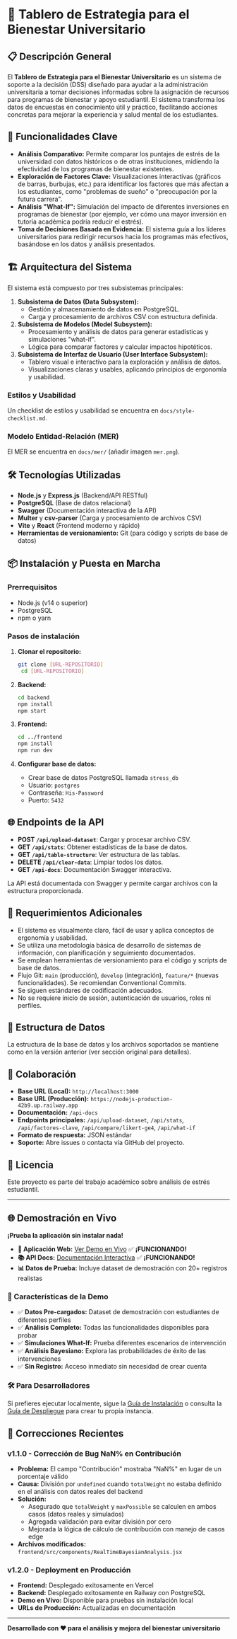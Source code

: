 # 🎯 Tablero de Estrategia para el Bienestar Universitario

## 📋 Descripción General

El **Tablero de Estrategia para el Bienestar Universitario** es un sistema de soporte a la decisión (DSS) diseñado para ayudar a la administración universitaria a tomar decisiones informadas sobre la asignación de recursos para programas de bienestar y apoyo estudiantil. El sistema transforma los datos de encuestas en conocimiento útil y práctico, facilitando acciones concretas para mejorar la experiencia y salud mental de los estudiantes.

## 🚀 Funcionalidades Clave

- **Análisis Comparativo:** Permite comparar los puntajes de estrés de la universidad con datos históricos o de otras instituciones, midiendo la efectividad de los programas de bienestar existentes.
- **Exploración de Factores Clave:** Visualizaciones interactivas (gráficos de barras, burbujas, etc.) para identificar los factores que más afectan a los estudiantes, como "problemas de sueño" o "preocupación por la futura carrera".
- **Análisis "What-If":** Simulación del impacto de diferentes inversiones en programas de bienestar (por ejemplo, ver cómo una mayor inversión en tutoría académica podría reducir el estrés).
- **Toma de Decisiones Basada en Evidencia:** El sistema guía a los líderes universitarios para redirigir recursos hacia los programas más efectivos, basándose en los datos y análisis presentados.

## 🏗️ Arquitectura del Sistema

El sistema está compuesto por tres subsistemas principales:

1. **Subsistema de Datos (Data Subsystem):**  
   - Gestión y almacenamiento de datos en PostgreSQL.
   - Carga y procesamiento de archivos CSV con estructura definida.
2. **Subsistema de Modelos (Model Subsystem):**  
   - Procesamiento y análisis de datos para generar estadísticas y simulaciones "what-if".
   - Lógica para comparar factores y calcular impactos hipotéticos.
3. **Subsistema de Interfaz de Usuario (User Interface Subsystem):**  
   - Tablero visual e interactivo para la exploración y análisis de datos.
   - Visualizaciones claras y usables, aplicando principios de ergonomía y usabilidad.

### Estilos y Usabilidad
Un checklist de estilos y usabilidad se encuentra en `docs/style-checklist.md`.

### Modelo Entidad-Relación (MER)
El MER se encuentra en `docs/mer/` (añadir imagen `mer.png`).

## 🛠️ Tecnologías Utilizadas

- **Node.js** y **Express.js** (Backend/API RESTful)
- **PostgreSQL** (Base de datos relacional)
- **Swagger** (Documentación interactiva de la API)
- **Multer** y **csv-parser** (Carga y procesamiento de archivos CSV)
- **Vite** y **React** (Frontend moderno y rápido)
- **Herramientas de versionamiento:** Git (para código y scripts de base de datos)

## 📦 Instalación y Puesta en Marcha

### Prerrequisitos

- Node.js (v14 o superior)
- PostgreSQL
- npm o yarn

### Pasos de instalación

1. **Clonar el repositorio:**
   ```bash
   git clone [URL-REPOSITORIO]
    cd [URL-REPOSITORIO]

   ```

2. **Backend:**
   ```bash
   cd backend
   npm install
   npm start
   ```

3. **Frontend:**
   ```bash
   cd ../frontend
   npm install
   npm run dev
   ```

4. **Configurar base de datos:**
   - Crear base de datos PostgreSQL llamada `stress_db`
   - Usuario: `postgres`
   - Contraseña: `His-Password`
   - Puerto: `5432`

## 🌐 Endpoints de la API

- **POST `/api/upload-dataset`**: Cargar y procesar archivo CSV.
- **GET `/api/stats`**: Obtener estadísticas de la base de datos.
- **GET `/api/table-structure`**: Ver estructura de las tablas.
- **DELETE `/api/clear-data`**: Limpiar todos los datos.
- **GET `/api-docs`**: Documentación Swagger interactiva.

La API está documentada con Swagger y permite cargar archivos con la estructura proporcionada.

## 🧩 Requerimientos Adicionales

- El sistema es visualmente claro, fácil de usar y aplica conceptos de ergonomía y usabilidad.
- Se utiliza una metodología básica de desarrollo de sistemas de información, con planificación y seguimiento documentados.
- Se emplean herramientas de versionamiento para el código y scripts de base de datos.
- Flujo Git: `main` (producción), `develop` (integración), `feature/*` (nuevas funcionalidades). Se recomiendan Conventional Commits.
- Se siguen estándares de codificación adecuados.
- No se requiere inicio de sesión, autenticación de usuarios, roles ni perfiles.

## 📁 Estructura de Datos

La estructura de la base de datos y los archivos soportados se mantiene como en la versión anterior (ver sección original para detalles).

## 🤝 Colaboración

- **Base URL (Local):** `http://localhost:3000`
- **Base URL (Producción):** `https://nodejs-production-42b9.up.railway.app`
- **Documentación:** `/api-docs`
- **Endpoints principales:** `/api/upload-dataset`, `/api/stats`, `/api/factores-clave`, `/api/compare/likert-ge4`, `/api/what-if`
- **Formato de respuesta:** JSON estándar
- **Soporte:** Abre issues o contacta vía GitHub del proyecto.

## 📄 Licencia

Este proyecto es parte del trabajo académico sobre análisis de estrés estudiantil.

---

## 🌐 Demostración en Vivo

**¡Prueba la aplicación sin instalar nada!**

- **🚀 Aplicación Web:** [Ver Demo en Vivo](https://tablero-bienestar.vercel.app) ✅ **¡FUNCIONANDO!**
- **📚 API Docs:** [Documentación Interactiva](https://nodejs-production-42b9.up.railway.app/api-docs) ✅ **¡FUNCIONANDO!**
- **📊 Datos de Prueba:** Incluye dataset de demostración con 20+ registros realistas

### 🎯 Características de la Demo
- ✅ **Datos Pre-cargados:** Dataset de demostración con estudiantes de diferentes perfiles
- ✅ **Análisis Completo:** Todas las funcionalidades disponibles para probar
- ✅ **Simulaciones What-If:** Prueba diferentes escenarios de intervención
- ✅ **Análisis Bayesiano:** Explora las probabilidades de éxito de las intervenciones
- ✅ **Sin Registro:** Acceso inmediato sin necesidad de crear cuenta

### 🛠️ Para Desarrolladores
Si prefieres ejecutar localmente, sigue la [Guía de Instalación](#-instalación-y-puesta-en-marcha) o consulta la [Guía de Despliegue](deploy-guide.md) para crear tu propia instancia.

## 🐛 Correcciones Recientes

### v1.1.0 - Corrección de Bug NaN% en Contribución
- **Problema:** El campo "Contribución" mostraba "NaN%" en lugar de un porcentaje válido
- **Causa:** División por `undefined` cuando `totalWeight` no estaba definido en el análisis con datos reales del backend
- **Solución:** 
  - Asegurado que `totalWeight` y `maxPossible` se calculen en ambos casos (datos reales y simulados)
  - Agregada validación para evitar división por cero
  - Mejorada la lógica de cálculo de contribución con manejo de casos edge
- **Archivos modificados:** `frontend/src/components/RealTimeBayesianAnalysis.jsx`

### v1.2.0 - Deployment en Producción
- **Frontend:** Desplegado exitosamente en Vercel
- **Backend:** Desplegado exitosamente en Railway con PostgreSQL
- **Demo en Vivo:** Disponible para pruebas sin instalación local
- **URLs de Producción:** Actualizadas en documentación

---

**Desarrollado con ❤️ para el análisis y mejora del bienestar universitario**
